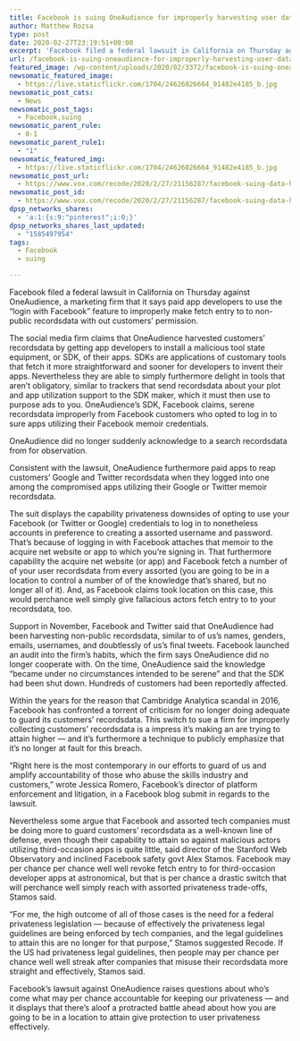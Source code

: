 ```yaml
---
title: Facebook is suing OneAudience for improperly harvesting user data
author: Matthew Rozsa
type: post
date: 2020-02-27T23:19:51+00:00
excerpt: 'Facebook filed a federal lawsuit in California on Thursday against OneAudience, a marketing company that it says paid app developers to exploit the “login with Facebook” feature to improperly gain access to personal data without users’ permission. The social media company claims that OneAudience harvested users’ data by getting app developers to install a malicious&hellip;'
url: /facebook-is-suing-oneaudience-for-improperly-harvesting-user-data/
featured_image: /wp-content/uploads/2020/02/3372/facebook-is-suing-oneaudience-for-improperly-harvesting-user-data.jpg
newsomatic_featured_image:
  - https://live.staticflickr.com/1704/24626026664_91482e4185_b.jpg
newsomatic_post_cats:
  - News
newsomatic_post_tags:
  - Facebook,suing
newsomatic_parent_rule:
  - 0-1
newsomatic_parent_rule1:
  - "1"
newsomatic_featured_img:
  - https://live.staticflickr.com/1704/24626026664_91482e4185_b.jpg
newsomatic_post_url:
  - https://www.vox.com/recode/2020/2/27/21156287/facebook-suing-data-harvesting-company-oneaudience-third-party-developers
newsomatic_post_id:
  - https://www.vox.com/recode/2020/2/27/21156287/facebook-suing-data-harvesting-company-oneaudience-third-party-developers
dpsp_networks_shares:
  - 'a:1:{s:9:"pinterest";i:0;}'
dpsp_networks_shares_last_updated:
  - "1585497954"
tags:
  - Facebook
  - suing

---
```

<div class="c-entry-content">
  <p id="VUytEh">
    Facebook filed a federal lawsuit in California on Thursday against OneAudience, a marketing firm that it says paid app developers to use the “login with Facebook” feature to improperly make fetch entry to to non-public recordsdata with out customers’ permission.
  </p>
  
  <p id="Bf8x6S">
    The social media firm claims that OneAudience harvested customers’ recordsdata by getting app developers to install a malicious tool state equipment, or SDK, of their apps. SDKs are applications of customary tools that fetch it more straightforward and sooner for developers to invent their apps. Nevertheless they are able to simply furthermore delight in tools that aren’t obligatory, similar to trackers that send recordsdata about your plot and app utilization support to the SDK maker, which it must then use to purpose ads to you. OneAudience’s SDK, Facebook claims, serene recordsdata improperly from Facebook customers who opted to log in to sure apps utilizing their Facebook memoir credentials.
  </p>
  
  <p id="BvhaHM">
    OneAudience did no longer suddenly acknowledge to a search recordsdata from for observation.
  </p>
  
  <p id="5FCfSO">
    Consistent with the lawsuit, OneAudience furthermore paid apps to reap customers’ Google and Twitter recordsdata when they logged into one among the compromised apps utilizing their Google or Twitter memoir recordsdata.
  </p>
  
  <p id="xQcaLP">
    The suit displays the capability privateness downsides of opting to use your Facebook (or Twitter or Google) credentials to log in to nonetheless accounts in preference to creating a assorted username and password. That’s because of logging in with Facebook attaches that memoir to the acquire net website or app to which you’re signing in. That furthermore capability the acquire net website (or app) and Facebook fetch a number of of your user recordsdata from every assorted (you are going to be in a location to control a number of of the knowledge that&#8217;s shared, but no longer all of it). And, as Facebook claims took location on this case, this would perchance well simply give fallacious actors fetch entry to to your recordsdata, too.
  </p>
  
  <p id="1oR0Yx">
    Support in November, Facebook and Twitter said that OneAudience had been harvesting non-public recordsdata, similar to of us’s names, genders, emails, usernames, and doubtlessly of us’s final tweets. Facebook launched an audit into the firm’s habits, which the firm says OneAudience did no longer cooperate with. On the time, OneAudience said the knowledge “became under no circumstances intended to be serene” and that the SDK had been shut down. Hundreds of customers had been reportedly affected.
  </p>
  
  <p id="rCGZGg">
    Within the years for the reason that Cambridge Analytica scandal in 2016, Facebook has confronted a torrent of criticism for no longer doing adequate to guard its customers’ recordsdata. This switch to sue a firm for improperly collecting customers’ recordsdata is a impress it’s making an are trying to attain higher — and it’s furthermore a technique to publicly emphasize that it’s no longer at fault for this breach.
  </p>
  
  <p id="ihHxDF">
    “Right here is the most contemporary in our efforts to guard of us and amplify accountability of those who abuse the skills industry and customers,” wrote Jessica Romero, Facebook’s director of platform enforcement and litigation, in a Facebook blog submit in regards to the lawsuit.
  </p>
  
  <p id="8Qs863">
    Nevertheless some argue that Facebook and assorted tech companies must be doing more to guard customers’ recordsdata as a well-known line of defense, even though their capability to attain so against malicious actors utilizing third-occasion apps is quite little, said director of the Stanford Web Observatory and inclined Facebook safety govt Alex Stamos. Facebook may per chance per chance well well revoke fetch entry to for third-occasion developer apps at astronomical, but that is per chance a drastic switch that will perchance well simply reach with assorted privateness trade-offs, Stamos said.
  </p>
  
  <p id="wWvfGJ">
    “For me, the high outcome of all of those cases is the need for a federal privateness legislation — because of effectively the privateness legal guidelines are being enforced by tech companies, and the legal guidelines to attain this are no longer for that purpose,” Stamos suggested Recode. If the US had privateness legal guidelines, then people may per chance per chance well well streak after companies that misuse their recordsdata more straight and effectively, Stamos said.
  </p>
  
  <p id="gj09RU">
    Facebook’s lawsuit against OneAudience raises questions about who&#8217;s come what may per chance accountable for keeping our privateness — and it displays that there’s aloof a protracted battle ahead about how you are going to be in a location to attain give protection to user privateness effectively.
  </p></p>
</div>